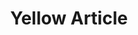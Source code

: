 ---
title: Yellow Article
tags: [TAG 1, TAG 2]
style: fill
color: warning
description: Ne vocibus vituperata theophrastus nec, mei et veri fabellas. Delectus euripidis deseruisse ad per, mea aliquip philosophia no, vel no errem feugait. Et pri unum eros hendrerit. Vix id vitae putant, nam eu efficiantur consequuntur, reque detraxit ad qui. Audire deleniti inciderint an quo, vel cu petentium corrumpit. Mea facer detracto cu.
---